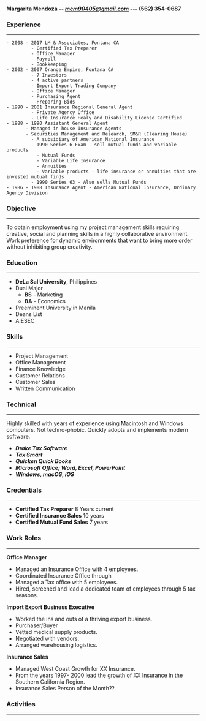 #### Margarita Mendoza -- ***mem90405@gmail.com*** --- (562) 354-0687

### Experience
 ***
 ```
 - 2008 - 2017 LM & Associates, Fontana CA
	      - Certified Tax Preparer
	      - Office Manager
	      - Payroll
	      - Bookkeeping
 - 2002 - 2007 Orange Empire, Fontana CA
	      - 7 Investors
	      - 4 active partners
	      - Import Export Trading Company
	      - Office Manager
	      - Purchasing Agent
	      - Preparing Bids
 - 1990 - 2001 Insurance Regional General Agent
	      - Private Agency Office
	      - Life Insurance Healy and Disability License Certified
 - 1988 - 1990 Assistant General Agent
        - Managed in house Insurance Agents
        - Securities Management and Research, SM&R (Clearing House)
	      - A subsidiary of American National Insurance
	      - 1990 Series 6 Exam - sell mutual funds and variable products
	      	- Mutual Funds
	      	- Variable Life Insurance
	      	- Annuities
	      	- Variable products - life insurance or annuities that are invested mutual finds
	      - 1990 Series 63 - Also sells Mutual Funds
 - 1986 - 1988 Insurance Agent - American National Insurance, Ordinary Agency Division
 ```

### Objective
 ***
 To obtain employment using my project management skills requiring creative, social and planning skills in a highly  collaborative environment.  Work preference for dynamic environments that want to bring more order without  inhibiting group creativity.

### Education
 ***
 * **DeLa Sal University**, Philippines
 * Dual Major
   * **BS** - Marketing
   * **BA** - Economics
 * Preeminent University in Manila
 * Deans List
 * AIESEC


### Skills
 ***
 * Project Management
 * Office Management
 * Finance Knowledge
 * Customer Relations
 * Customer Sales
 * Written Communication

### Technical
 ***
 Highly skilled with years of experience using Macintosh and Windows computers.  Not techno-phobic. Quickly adopts and implements modern software.

 * ***Drake Tax Software***
 * ***Tax Smart***
 * ***Quicken Quick Books***
 * ***Microsoft Office; Word, Excel, PowerPoint***
 * ***Windows, macOS, iOS***

### Credentials
 ***
 * **Certified Tax Preparer** 8 Years current
 * **Certified Insurance Sales** 10 years
 * **Certified Mutual Fund Sales** 7 years


### Work Roles
 ***
 **Office Manager**
  * Managed an Insurance Office with 4 employees.
  * Coordinated Insurance Office through
  * Managed a Tax office with 5 employees.
  * Hired, screened and lead a dedicated team of employees through 5 tax seasons.

 **Import Export Business Executive**
  * Worked the ins and outs of a thriving export business.
  * Purchaser/Buyer
  * Vetted medical supply products.
  * Negotiated with vendors.
  * Arranged warehousing logistics.

 **Insurance Sales**
  * Managed West Coast Growth for XX Insurance.
  * From the years 1997- 2000 lead the growth of XX Insurance in the Southern California Region.
  * Insurance Sales Person of the Month??

### Activities
 ***
